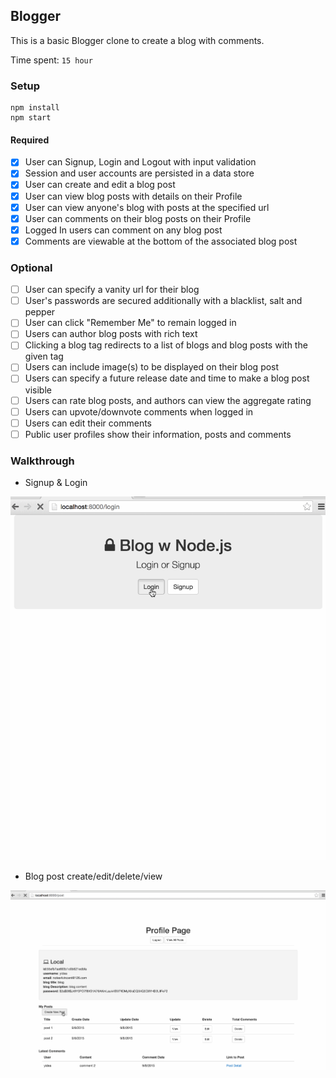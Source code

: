 ## Blogger

This is a basic Blogger clone to create a blog with comments.

Time spent: `15 hour`

### Setup

```
npm install
npm start
```

#### Required

- [x] User can Signup, Login and Logout with input validation
- [x] Session and user accounts are persisted in a data store
- [x] User can create and edit a blog post
- [x] User can view blog posts with details on their Profile
- [x] User can view anyone's blog with posts at the specified url
- [x] User can comments on their blog posts on their Profile
- [x] Logged In users can comment on any blog post
- [x] Comments are viewable at the bottom of the associated blog post

### Optional

- [ ] User can specify a vanity url for their blog
- [ ] User's passwords are secured additionally with a blacklist, salt and pepper
- [ ] User can click "Remember Me" to remain logged in
- [ ] Users can author blog posts with rich text
- [ ] Clicking a blog tag redirects to a list of blogs and blog posts with the given tag
- [ ] Users can include image(s) to be displayed on their blog post
- [ ] Users can specify a future release date and time to make a blog post visible
- [ ] Users can rate blog posts, and authors can view the aggregate rating
- [ ] Users can upvote/downvote comments when logged in
- [ ] Users can edit their comments
- [ ] Public user profiles show their information, posts and comments

### Walkthrough
- Signup & Login

![Video Walkthrough](https://github.com/yidea/nodejs-blog/blob/master/gif/login.gif)

- Blog post create/edit/delete/view

![Video Walkthrough](https://github.com/yidea/nodejs-blog/blob/master/gif/post.gif)
